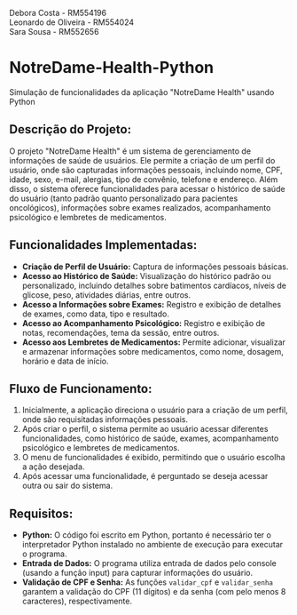 Debora Costa - RM554196  
Leonardo de Oliveira - RM554024  
Sara Sousa - RM552656  


# NotreDame-Health-Python
Simulação de funcionalidades da aplicação "NotreDame Health" usando Python

## Descrição do Projeto:

O projeto "NotreDame Health" é um sistema de gerenciamento de informações de saúde de usuários. Ele permite a criação de um perfil do usuário, onde são capturadas informações pessoais, incluindo nome, CPF, idade, sexo, e-mail, alergias, tipo de convênio, telefone e endereço. Além disso, o sistema oferece funcionalidades para acessar o histórico de saúde do usuário (tanto padrão quanto personalizado para pacientes oncológicos), informações sobre exames realizados, acompanhamento psicológico e lembretes de medicamentos.

## Funcionalidades Implementadas:
- **Criação de Perfil de Usuário:** Captura de informações pessoais básicas.
- **Acesso ao Histórico de Saúde:** Visualização do histórico padrão ou personalizado, incluindo detalhes sobre batimentos cardíacos, níveis de glicose, peso, atividades diárias, entre outros.
- **Acesso a Informações sobre Exames:** Registro e exibição de detalhes de exames, como data, tipo e resultado.
- **Acesso ao Acompanhamento Psicológico:** Registro e exibição de notas, recomendações, tema da sessão, entre outros.
- **Acesso aos Lembretes de Medicamentos:** Permite adicionar, visualizar e armazenar informações sobre medicamentos, como nome, dosagem, horário e data de início.

## Fluxo de Funcionamento:
1. Inicialmente, a aplicação direciona o usuário para a criação de um perfil, onde são requisitadas informações pessoais.
2. Após criar o perfil, o sistema permite ao usuário acessar diferentes funcionalidades, como histórico de saúde, exames, acompanhamento psicológico e lembretes de medicamentos.
3. O menu de funcionalidades é exibido, permitindo que o usuário escolha a ação desejada.
4. Após acessar uma funcionalidade, é perguntado se deseja acessar outra ou sair do sistema.

## Requisitos:
- **Python:** O código foi escrito em Python, portanto é necessário ter o interpretador Python instalado no ambiente de execução para executar o programa.
- **Entrada de Dados:** O programa utiliza entrada de dados pelo console (usando a função input) para capturar informações do usuário.
- **Validação de CPF e Senha:** As funções `validar_cpf` e `validar_senha` garantem a validação do CPF (11 dígitos) e da senha (com pelo menos 8 caracteres), respectivamente.
